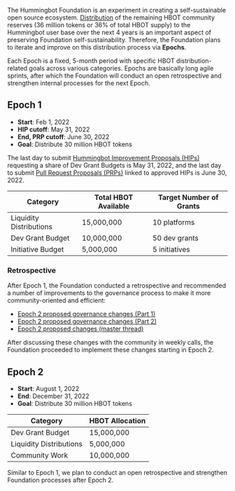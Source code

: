 The Hummingbot Foundation is an experiment in creating a self-sustainable open source ecosystem. [Distribution](/hbot/#community-distributions) of the remaining HBOT community reserves (36 million tokens or 36% of total HBOT supply) to the Hummingbot user base over the next 4 years is an important aspect of preserving Foundation self-sustainability. Therefore, the Foundation plans to iterate and improve on this distribution process via **Epochs**.

Each Epoch is a fixed, 5-month period with specific HBOT distribution-related goals across various categories. Epochs are basically long agile sprints, after which the Foundation will conduct an open retrospective and strengthen internal processes for the next Epoch.

## Epoch 1

- **Start**: Feb 1, 2022
- **HIP cutoff**: May 31, 2022
- **End, PRP cutoff**: June 30, 2022
- **Goal**: Distribute 30 million HBOT tokens

The last day to submit [Hummingbot Improvement Proposals (HIPs)](/governance/proposals/hip/) requesting a share of Dev Grant Budgets is May 31, 2022, and the last day to submit [Pull Request Proposals (PRPs)](/governance/proposals/prp/) linked to approved HIPs is June 30, 2022.

| Category                                                                      | Total HBOT Available      | Target Number of Grants |
| ------------------------------------------------------------------------------| ------------------------- | ----------------------- |
| Liquidity Distributions | 15,000,000                | 10 platforms             |
| Dev Grant Budget              | 10,000,000                | 50 dev grants           |
| Initiative Budget     | 5,000,000                 | 5 initiatives           |

### Retrospective

After Epoch 1, the Foundation conducted a retrospective and recommended a number of improvements to the governance process to make it more community-oriented and efficient:

- [Epoch 2 proposed governance changes (Part 1)](https://forum.hummingbot.org//t/epoch-2-proposed-governance-changes-part-1/45/1)
- [Epoch 2 proposed governance changes (Part 2)](https://forum.hummingbot.org//t/epoch-2-proposed-governance-changes-part-2/123)
- [Epoch 2 proposed changes (master thread)](https://forum.hummingbot.org//t/epoch-2-proposed-changes-master-thread/129)

After discussing these changes with the community in weekly calls, the Foundation proceeded to implement these changes starting in Epoch 2.

## Epoch 2

- **Start**: August 1, 2022
- **End**: December 31, 2022
- **Goal**: Distribute 30 million HBOT tokens

| Category          | HBOT Allocation |
| ------------------|-----------------|
| Dev Grant Budget  | 15,000,000      |
| Liquidity Distributions | 5,000,000 |
| Community Work    | 10,000,000      |

Similar to Epoch 1, we plan to conduct an open retrospective and strengthen Foundation processes after Epoch 2.
